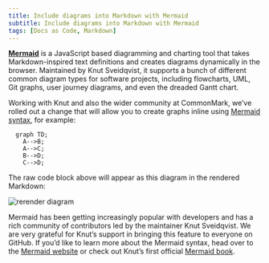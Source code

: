 ```yaml
---
title: Include diagrams into Markdown with Mermaid
subtitle: Include diagrams into Markdown with Mermaid 
tags: [Docs as Code, Markdown]
---
```


[**Mermaid**](https://github.com/mermaid-js/mermaid#readme) is a JavaScript based diagramming and charting tool that takes Markdown-inspired text definitions and creates diagrams dynamically in the browser. 
Maintained by Knut Sveidqvist, it supports a bunch of different common diagram types for software projects, including flowcharts, UML, Git graphs, user journey diagrams, and even the dreaded Gantt chart.

Working with Knut and also the wider community at CommonMark, we’ve rolled out a change that will allow you to create graphs inline using [Mermaid syntax](https://mermaid.js.org/#/n00b-syntaxReference?id=syntax-structure), for example:

```
  graph TD;
    A-->B;
    A-->C;
    B-->D;
    C-->D;
```
The raw code block above will appear as this diagram in the rendered Markdown:

<img src="/assets/images/include-diagram-into-md-with-mermaid/rendered-diagram.webp" alt="rerender diagram">

Mermaid has been getting increasingly popular with developers and has a rich community of contributors led by the maintainer Knut Sveidqvist. 
We are very grateful for Knut’s support in bringing this feature to everyone on GitHub. 
If you’d like to learn more about the Mermaid syntax, head over to the [Mermaid website](http://mermaid-js.github.io/mermaid/) or check out Knut’s first official [Mermaid book](https://amzn.to/339uQRn).